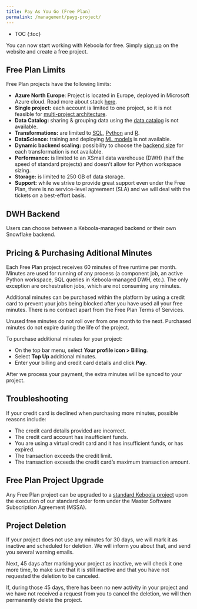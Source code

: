 ```yaml
---
title: Pay As You Go (Free Plan)
permalink: /management/payg-project/
---
```


* TOC
{:toc}

You can now start working with Keboola for free. Simply [sign up](https://connection.north-europe.azure.keboola.com/wizard) on the website and create a free project.

## Free Plan Limits
Free Plan projects have the following limits:

- **Azure North Europe**: Project is located in Europe, deployed in Microsoft Azure cloud. Read more about stack [here](/overview/#stacks).
- **Single project:** each account is limited to one project, so it is not feasible for [multi-project architecture](/catalog/multi-project/).
- **Data Catalog:** sharing & grouping data using the [data catalog](/catalog/) is not available. 
- **Transformations:** are limited to [SQL](/transformations/snowflake-plain/), [Python](/transformations/python-plain/) and [R](/transformations/r-plain/).
- **DataScience:** training and deploying [ML models](transformations/ml-model-deployment/) is not available.
- **Dynamic backend scaling:** possibility to choose the [backend size](/transformations/snowflake-plain/) for each transformation is not available. 
- **Performance:** is limited to an XSmall data warehouse (DWH) (half the speed of standard projects) and doesn’t allow for Python workspace sizing.
- **Storage:** is limited to 250 GB of data storage.
- **Support:** while we strive to provide great support even under the Free Plan, there is no service-level agreement (SLA) and we will deal with the tickets on a best-effort basis. 

## DWH Backend
Users can choose between a Keboola-managed backend or their own Snowflake backend.

## Pricing & Purchasing Aditional Minutes
Each Free Plan project receives 60 minutes of free runtime per month. Minutes are used for running of any process 
(a component job, an active Python workspace, SQL queries in Keboola-managed DWH, etc.). The only exception are orchestration jobs,
which are not consuming any minutes. 

Additional minutes can be purchased within the platform by using a credit card to prevent your jobs being blocked after you have used
all your free minutes. There is no contract apart from the Free Plan Terms of Services. 

Unused free minutes do not roll over from one month to the next. Purchased minutes do not expire during the life of the project.

To purchase additional minutes for your project:
- On the top bar menu, select **Your profile icon > Billing**.
- Select **Top Up** additional minutes.
- Enter your billing and credit card details and click **Pay**.

After we process your payment, the extra minutes will be synced to your project.

## Troubleshooting

If your credit card is declined when purchasing more minutes, possible reasons include:
- The credit card details provided are incorrect.
- The credit card account has insufficient funds.
- You are using a virtual credit card and it has insufficient funds, or has expired.
- The transaction exceeds the credit limit.
- The transaction exceeds the credit card’s maximum transaction amount.

## Free Plan Project Upgrade
Any Free Plan project can be upgraded to a [standard Keboola project](/management/project/) upon the execution 
of our standard order form under the Master Software Subscription Agreement (MSSA).

## Project Deletion

If your project does not use any minutes for 30 days, we will mark it as inactive and scheduled for deletion. 
We will inform you about that, and send you several warning emails.

Next, 45 days after marking your project as inactive, we will check it one more time, to make sure that it is still inactive 
and that you have not requested the deletion to be canceled.

If, during those 45 days, there has been no new activity in your project and we have not received a request from you to cancel 
the deletion, we will then permanently delete the project.
